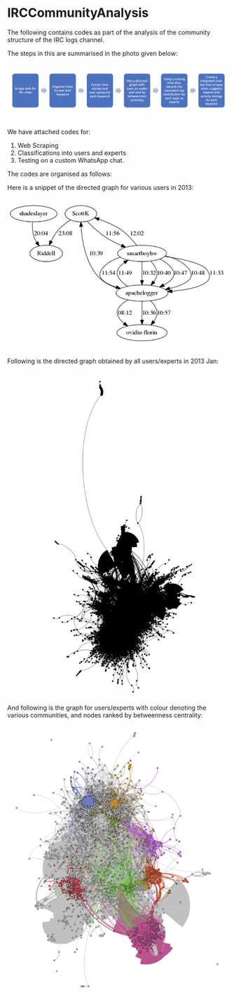# IRCCommunityAnalysis
The following contains codes as part of the analysis of the community structure of the IRC logs channel. 

The steps in this are summarised in the photo given below:

![Steps for creation of chat-bot](https://github.com/soundarya98/IRCCommunityAnalysis/blob/master/Images/Project_Flow.png)

We have attached codes for:
1. Web Scraping
2. Classifications into users and experts
3. Testing on a custom WhatsApp chat.

The codes are organised as follows:


Here is a snippet of the directed graph for various users in 2013:

![Directed Graph](https://github.com/soundarya98/IRCCommunityAnalysis/blob/master/Images/DirectedGraph.png)

Following is the directed graph obtained by all users/experts in 2013 Jan:

![GephiGraph1](https://github.com/soundarya98/IRCCommunityAnalysis/blob/master/Images/GephiGraph1.png)

And following is the graph for users/experts with colour denoting the various communities, and nodes ranked by betweenness centrality:

![GephiGraph2](https://github.com/soundarya98/IRCCommunityAnalysis/blob/master/Images/GephiGraph2.png)
